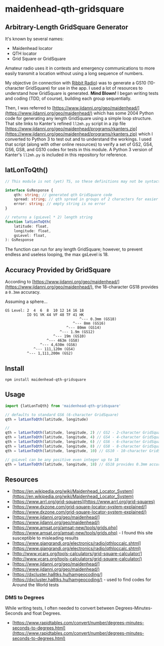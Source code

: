 # maidenhead-qth-gridsquare

## Arbitrary-Length GridSquare Generator

It's known by several names:

* Maidenhead locator
* QTH locator
* Grid Square or GridSquare

Amateur radio uses it in contests and emergency communications to more easily
transmit a location without using a long sequence of numbers.

My objective (in connection with [Ribbit Radio](https://ribbitradio.org/))
was to generate a GS10 (10-character GridSquare) for use in the app.
I used a lot of resources to understand how GridSquare is generated. **Mind Blown!**
I began writing tests and coding (TDD, of course), building each group sequentially.

Then, I was referred to
[https://www.jidanni.org/geo/maidenhead/](https://www.jidanni.org/geo/maidenhead/)
which has some 2004 Python code for generating any length GridSquare using a simple loop structure.
That site links to Kanter's refined ```ll2mh.py``` script in a zip file
[https://www.jidanni.org/geo/maidenhead/programs/rkanters.zip](https://www.jidanni.org/geo/maidenhead/programs/rkanters.zip)
which I converted to Python 3 to test out and to understand the workings.
I used that script (along with other online resources) to verify
a set of GS2, GS4, GS6, GS8, and GS10 codes for tests in this module.
A Python 3 version of Kanter's ```ll2mh.py``` is included in this repository for reference.

## latLonToQth()

```typescript
// This module is not (yet) TS, so these definitions may not be syntactically accurate

interface GsResponse {
    qth: string; // generated qth GridSquare code
    spread: string; // qth spread in groups of 2 characters for easier reading
    error: string; // empty string is no error
}

// returns a (gsLevel * 2) length string
function latLonToQth(
    latitude: float,
    longitude: float,
    gsLevel: float,
): GsResponse
```

The function can run for any length GridSquare; however, to prevent endless and useless looping,
the max gsLevel is 18.

## Accuracy Provided by GridSquare

According to [https://www.jidanni.org/geo/maidenhead/](https://www.jidanni.org/geo/maidenhead/),
the 18-character GS18 provides a ```0.3mm``` accuracy.

Assuming a sphere...

```text
GS Level: 2  4  6  8  10 12 14 16 18
          IO 91 VK 44 VF 48 TF 41 HK
                                  ^--- 0.3mm (GS18)
                               ^--- 8mm (GS16)
                            ^--- 80mm (GS14)
                         ^--- 1.9m (GS12)
                      ^--- 19m (GS10)
                   ^--- 463m (GS8)
                ^--- 4,630m (GS6)
             ^--- 111,120m (GS4)
          ^--- 1,111,200m (GS2)
```

## Install

```shell
npm install maidenhead-qth-gridsquare
```

## Usage

```javascript
import {latLonToQth} from 'maidenhead-qth-gridsquare'

// defaults to standard GS6 (6-character GridSquare)
qth = latLonToQth(latitude, longitude)

// 
qth = latLonToQth(latitude, longitude, 2) // GS2 - 2-character GridSquare
qth = latLonToQth(latitude, longitude, 4) // GS4 - 4-character GridSquare
qth = latLonToQth(latitude, longitude, 6) // GS6 - 6-character GridSquare
qth = latLonToQth(latitude, longitude, 8) // GS8 - 8-character GridSquare
qth = latLonToQth(latitude, longitude, 10) // GS10 - 10-character GridSquare

// gsLevel can be any positive even integer up to 18
qth = latLonToQth(latitude, longitude, 18) // GS18 provides 0.3mm accuracy
```

## Resources

* [https://en.wikipedia.org/wiki/Maidenhead_Locator_System](https://en.wikipedia.org/wiki/Maidenhead_Locator_System)
* [https://www.arrl.org/grid-squares](https://www.arrl.org/grid-squares)
* [https://www.dxzone.com/grid-square-locator-system-explained/](https://www.dxzone.com/grid-square-locator-system-explained/)
* [https://www.jidanni.org/geo/maidenhead/](https://www.jidanni.org/geo/maidenhead/)
* [https://www.amsat.org/amsat-new/tools/grids.php](https://www.amsat.org/amsat-new/tools/grids.php) - I found this
  site susceptible to misleading results
* [https://www.giangrandi.org/electronics/radio/qthloccalc.shtml](https://www.giangrandi.org/electronics/radio/qthloccalc.shtml)
* [http://www.vcars.org/tools-calculators/grid-square-calculator/](http://www.vcars.org/tools-calculators/grid-square-calculator/)
* [https://www.jidanni.org/geo/maidenhead/](https://www.jidanni.org/geo/maidenhead/)
* [https://dxcluster.ha8tks.hu/hamgeocoding/](https://dxcluster.ha8tks.hu/hamgeocoding/) - used to find codes for Around
  the World tests

### DMS to Degrees

While writing tests, I often needed to convert between Degrees-Minutes-Seconds and float Degrees.

* [https://www.rapidtables.com/convert/number/degrees-minutes-seconds-to-degrees.html](https://www.rapidtables.com/convert/number/degrees-minutes-seconds-to-degrees.html)
